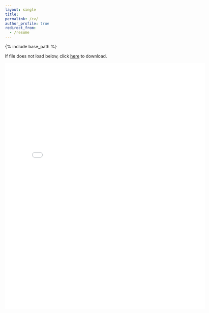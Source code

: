 ```yaml
---
layout: single
title:
permalink: /cv/
author_profile: true
redirect_from:
  - /resume
---
```


{% include base_path %}

If file does not load below, click [here](https://yashchitalia.github.io/files/Yash_Resume_032020.pdf) to download.

<embed src="{{ site.baseurl }}/files/Yash_Resume_032020.pdf" width="650" height="800" type='application/pdf'>